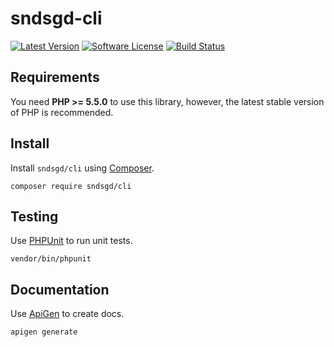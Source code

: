 # sndsgd-cli

[![Latest Version](https://img.shields.io/github/release/sndsgd/sndsgd-cli.svg?style=flat-square)](https://github.com/sndsgd/sndsgd-cli/releases)
[![Software License](https://img.shields.io/badge/license-MIT-brightgreen.svg?style=flat-square)](https://github.com/sndsgd/sndsgd-cli/LICENSE)
[![Build Status](https://img.shields.io/travis/sndsgd/sndsgd-cli/master.svg?style=flat-square)](https://travis-ci.org/sndsgd/sndsgd-cli)


## Requirements

You need **PHP >= 5.5.0** to use this library, however, the latest stable version of PHP is recommended.


## Install

Install `sndsgd/cli` using [Composer](https://getcomposer.org/).

```
composer require sndsgd/cli
```

## Testing

Use [PHPUnit](https://phpunit.de/) to run unit tests.

```
vendor/bin/phpunit
```


## Documentation

Use [ApiGen](http://apigen.org/) to create docs.

```
apigen generate
```
